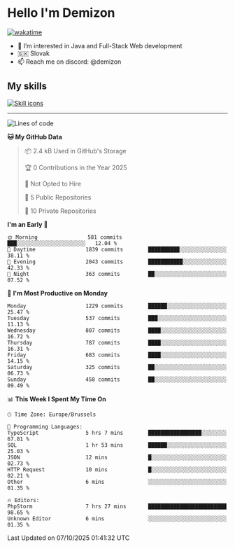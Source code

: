 # Hello I'm Demizon
[![wakatime](https://wakatime.com/badge/user/6ad1949f-d6d7-44f9-9eee-c35e54cc499b.svg)](https://wakatime.com/@6ad1949f-d6d7-44f9-9eee-c35e54cc499b)
- 👀 I’m interested in Java and Full-Stack Web development
- 🇸🇰 Slovak
- 📫 Reach me on discord: @demizon

## My skills
[![Skill icons](https://skillicons.dev/icons?i=java,js,ts,html,css,react,nextjs,tailwind,supabase,py,git,docker,linux,mysql,postgres,mongo&theme=dark)](https://github.com/Demizon3433)

---

<!--START_SECTION:waka-->
![Lines of code](https://img.shields.io/badge/From%20Hello%20World%20I%27ve%20Written-1.6%20million%20lines%20of%20code-blue)

**🐱 My GitHub Data** 

> 📦 2.4 kB Used in GitHub's Storage 
 > 
> 🏆 0 Contributions in the Year 2025
 > 
> 🚫 Not Opted to Hire
 > 
> 📜 5 Public Repositories 
 > 
> 🔑 10 Private Repositories 
 > 
**I'm an Early 🐤** 

```text
🌞 Morning                581 commits         ███░░░░░░░░░░░░░░░░░░░░░░   12.04 % 
🌆 Daytime                1839 commits        ██████████░░░░░░░░░░░░░░░   38.11 % 
🌃 Evening                2043 commits        ███████████░░░░░░░░░░░░░░   42.33 % 
🌙 Night                  363 commits         ██░░░░░░░░░░░░░░░░░░░░░░░   07.52 % 
```
📅 **I'm Most Productive on Monday** 

```text
Monday                   1229 commits        ██████░░░░░░░░░░░░░░░░░░░   25.47 % 
Tuesday                  537 commits         ███░░░░░░░░░░░░░░░░░░░░░░   11.13 % 
Wednesday                807 commits         ████░░░░░░░░░░░░░░░░░░░░░   16.72 % 
Thursday                 787 commits         ████░░░░░░░░░░░░░░░░░░░░░   16.31 % 
Friday                   683 commits         ████░░░░░░░░░░░░░░░░░░░░░   14.15 % 
Saturday                 325 commits         ██░░░░░░░░░░░░░░░░░░░░░░░   06.73 % 
Sunday                   458 commits         ██░░░░░░░░░░░░░░░░░░░░░░░   09.49 % 
```


📊 **This Week I Spent My Time On** 

```text
🕑︎ Time Zone: Europe/Brussels

💬 Programming Languages: 
TypeScript               5 hrs 7 mins        █████████████████░░░░░░░░   67.81 % 
SQL                      1 hr 53 mins        ██████░░░░░░░░░░░░░░░░░░░   25.03 % 
JSON                     12 mins             █░░░░░░░░░░░░░░░░░░░░░░░░   02.73 % 
HTTP Request             10 mins             █░░░░░░░░░░░░░░░░░░░░░░░░   02.21 % 
Other                    6 mins              ░░░░░░░░░░░░░░░░░░░░░░░░░   01.35 % 

🔥 Editors: 
PhpStorm                 7 hrs 27 mins       █████████████████████████   98.65 % 
Unknown Editor           6 mins              ░░░░░░░░░░░░░░░░░░░░░░░░░   01.35 % 
```


 Last Updated on 07/10/2025 01:41:32 UTC
<!--END_SECTION:waka-->
